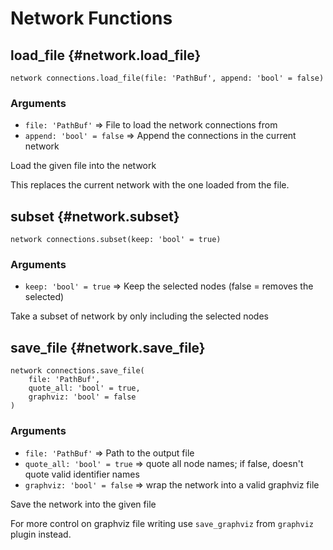 # Network Functions
## load_file {#network.load_file}
```sig
network connections.load_file(file: 'PathBuf', append: 'bool' = false)
```

### Arguments
- `file: 'PathBuf'` => File to load the network connections from
- `append: 'bool' = false` => Append the connections in the current network

Load the given file into the network

This replaces the current network with the one loaded from the
file.
## subset {#network.subset}
```sig
network connections.subset(keep: 'bool' = true)
```

### Arguments
- `keep: 'bool' = true` => Keep the selected nodes (false = removes the selected)

Take a subset of network by only including the selected nodes
## save_file {#network.save_file}
```sig
network connections.save_file(
    file: 'PathBuf',
    quote_all: 'bool' = true,
    graphviz: 'bool' = false
)
```

### Arguments
- `file: 'PathBuf'` => Path to the output file
- `quote_all: 'bool' = true` => quote all node names; if false, doesn't quote valid identifier names
- `graphviz: 'bool' = false` => wrap the network into a valid graphviz file

Save the network into the given file

For more control on graphviz file writing use
`save_graphviz` from `graphviz` plugin instead.
